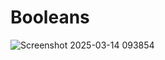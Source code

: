 # Booleans

![Screenshot 2025-03-14 093854](https://github.com/user-attachments/assets/cc3419cd-425e-4cb2-8ee6-449ca5e7a4d0)
